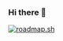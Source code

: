### Hi there 👋
[![roadmap.sh](https://api.roadmap.sh/v1-badge/tall/64ed7f84b128dce3cb8876ea?variant=dark)](https://roadmap.sh)

<!--
**AlibekKhudoykulov/alibekkhudoykulov** is a ✨ _special_ ✨ repository because its `README.md` (this file) appears on your GitHub profile.

Here are some ideas to get you started:

- 🔭 I’m currently working on ...
- 🌱 I’m currently learning ...
- 👯 I’m looking to collaborate on ...
- 🤔 I’m looking for help with ...
- 💬 Ask me about ...
- 📫 How to reach me: ...
- 😄 Pronouns: ...
- ⚡ Fun fact: ...
-->
